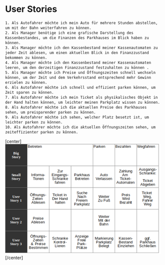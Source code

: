 # User Stories

    1. Als Autofahrer möchte ich mein Auto für mehrere Stunden abstellen, um mit der Bahn weiterfahren zu können.
    2. Als Manager benötige ich eine grafische Darstellung des Kassenbestandes, um die Finanzen des Parkhauses im Blick haben zu können.
    3. Als Manager möchte ich den Kassenbestand meiner Kassenautomaten zu jeder Zeit ablesen, um einen aktuellen Blick in den Finanzzustand bekommen zu können.
    4. Als Manager möchte ich den Kassenbestand meiner Kassenautomaten leeren, um den derzeitigen Finanzzustand festzuhalten zu können .
    5. Als Manager möchte ich Preise und Öffnungszeiten schnell wechseln können, um der Zeit und dem Verkehrsstand entsprechend mehr Gewinn erzielen zu können.
    6. Als Autofahrer möchte ich schnell und effizient parken können, um Zeit sparen zu können.
    7. Als Autofahrer möchte ich mein Ticket als physikalisches Objekt in der Hand halten können, um leichter meinen Parkplatz wissen zu können.
    8. Als Autofahrer möchte ich die aktuellen Preise des Parkhauses sehen, um preisparender parken zu können.
    9. Als Autofahrer möchte ich sehen, welcher Platz besetzt ist, um leichter parken zu können.
    10. Als Autofahrer möchte ich die aktuellen Öffnungszeiten sehen, um zeiteffizienter parken zu können.

[center]
![User Map](https://raw.githubusercontent.com/DieDreiDesperados/Parkhaus/master/StoryMap.png)
[/center]


